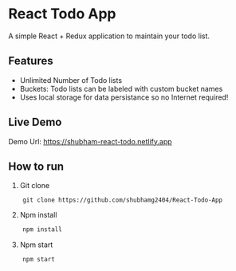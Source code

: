 # React Todo App
A simple React + Redux application to maintain your todo list.

## Features
- Unlimited Number of Todo lists
- Buckets: Todo lists can be labeled with custom bucket names
- Uses local storage for data persistance so no Internet required!

## Live Demo

Demo Url: https://shubham-react-todo.netlify.app

## How to run

1. Git clone
```shell
    git clone https://github.com/shubhamg2404/React-Todo-App
```

2. Npm install

```bash
    npm install
```

3. Npm start
```bash
    npm start
```